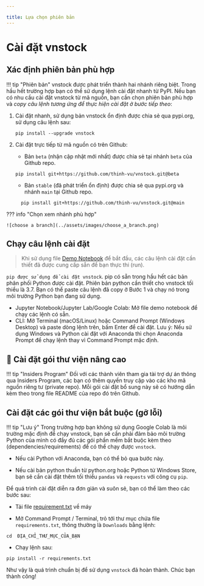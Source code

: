 ```yaml
---

title: Lựa chọn phiên bản
---
```


# Cài đặt vnstock

## Xác định phiên bản phù hợp

!!! tip "Phiên bản"
    vnstock được phát triển thành hai nhánh riêng biệt. Trong hầu hết trường hợp bạn có thể sử dụng lệnh cài đặt nhanh từ PyPI. Nếu bạn có nhu cầu cài đặt vnstock từ mã nguồn, bạn cần chọn phiên bản phù hợp và *copy câu lệnh tương ứng để thực hiện cài đặt ở bước tiếp theo*:

1. Cài đặt nhanh, sử dụng bản vnstock ổn định được chia sẻ qua pypi.org, sử dụng câu lệnh sau:
   ```shell
   pip install --upgrade vnstock
   ```
2. Cài đặt trực tiếp từ mã nguồn có trên Github:

    - Bản `beta` (nhận cập nhật mới nhất) được chia sẻ tại nhánh `beta` của Github repo.
     ```shell
     pip install git+https://github.com/thinh-vu/vnstock.git@beta
     ```
    - Bản `stable` (đã phát triển ổn định) được chia sẻ qua pypi.org và nhánh `main` tại Github repo.
     ```shell
       pip install git+https://github.com/thinh-vu/vnstock.git@main
     ```

??? info "Chọn xem nhánh phù hợp"

    ![choose a branch](../assets/images/choose_a_branch.png)

## Chạy câu lệnh cài đặt

> Khi sử dụng file [Demo Notebook](https://github.com/thinh-vu/vnstock/blob/beta/docs/gen2_vnstock_demo_index_all_functions_testing_2023.ipynb) để bắt đầu, các câu lệnh cài đặt cần thiết đã được cung cấp sẵn để bạn thực thi (run).

`pip được sử dụng để cài đặt vnstock`. pip có sẵn trong hầu hết các bản phân phối Python được cài đặt. Phiên bản python cần thiết cho vnstock tối thiểu là 3.7. Bạn có thể paste câu lệnh đã copy ở Bước 1 và chạy nó trong môi trường Python bạn đang sử dụng.

- Jupyter Notebook/Jupyter Lab/Google Colab: Mở file demo notebook để chạy các lệnh có sẵn.
- CLI: Mở Terminal (macOS/Linux) hoặc Command Prompt (Windows Desktop) và paste dòng lệnh trên, bấm Enter để cài đặt. Lưu ý: Nếu sử dụng Windows và Python cài đặt với Anaconda thì chọn Anaconda Prompt để chạy lệnh thay vì Command Prompt mặc định.

## 🔐 Cài đặt gói thư viện nâng cao

!!! tip "Insiders Program"
	Đối với các thành viên tham gia tài trợ dự án thông qua Insiders Program, các bạn có thêm quyền truy cập vào các kho mã nguồn riêng tư (private repo). Mỗi gói cài đặt bổ sung này sẽ có hướng dẫn kèm theo trong file README của repo đó trên Github.

## Cài đặt các gói thư viện bắt buộc (gỡ lỗi)

!!! tip "Lưu ý" 
    Trong trường hợp bạn không sử dụng Google Colab là môi trường mặc định để chạy vnstock, bạn sẽ cần phải đảm bảo môi trường Python của mình có đầy đủ các gói phần mềm bắt buộc kèm theo (dependencies/requirements) để có thể chạy được `vnstock`. 

- Nếu cài Python với Anaconda, bạn có thể bỏ qua bước này.

- Nếu cài bản python thuần từ python.org hoặc Python từ Windows Store, bạn sẽ cần cài đặt thêm tối thiểu `pandas` và `requests` với công cụ `pip`.

Để quá trình cài đặt diễn ra đơn giản và suôn sẻ, bạn có thể làm theo các bước sau:

- Tải file [requirement.txt](https://github.com/thinh-vu/vnstock/blob/beta/requirements.txt) về máy

- Mở Command Prompt / Terminal, trỏ tới thư mục chứa file `requirements.txt`, thông thường là `Downloads` bằng lệnh:

```cd  ĐỊA_CHỈ_THƯ_MỤC_CỦA_BẠN```

- Chạy lệnh sau: 

```pip install -r requirements.txt```

Như vậy là quá trình chuẩn bị để sử dụng `vnstock` đã hoàn thành. Chúc bạn thành công!